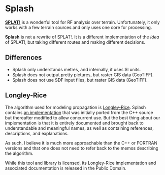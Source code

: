 # Splash

**[SPLAT!]** is a wonderful tool for RF analysis over terrain. Unfortunately,
it only works with a few terrain sources and only uses one core for processing.

**Splash** is not a rewrite of SPLAT!. It is a different implementation of the
_idea_ of SPLAT!, but taking different routes and making different decisions.

[SPLAT!]: http://www.qsl.net/kd2bd/splat.html

## Differences

 - Splash only understands metres, and internally, it uses SI units.
 - Splash does not output pretty pictures, but raster GIS data (GeoTIFF).
 - Splash does not use SDF input files, but raster GIS data (GeoTIFF).

## Longley-Rice

The algorithm used for modeling propagation is [Longley-Rice]. Splash contains
[an implementation] that was initially ported from the C++ source but thereafter
modified to allow concurrent use. But the best thing about our implementation is
that it is entirely documented and brought back to understandable and meaningful
names, as well as containing references, descriptions, and explanations.

As such, I believe it is much more approachable than the C++ or FORTRAN versions
and that one does not need to refer back to the memos describing the algorithm.

While this tool and library is licensed, its Longley-Rice implementation and
associated documentation is released in the Public Domain.

[Longley-Rice]: https://en.wikipedia.org/wiki/Longley%E2%80%93Rice_model
[an implementation]: https://docs.rs/splash/*/splash/itm/index.html
